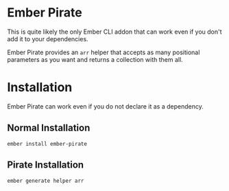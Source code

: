 # Ember Pirate

This is quite likely the only Ember CLI addon that can work even if you don't
add it to your dependencies.

Ember Pirate provides an `arr` helper that accepts as many positional
parameters as you want and returns a collection with them all.

# Installation

Ember Pirate can work even if you do not declare it as a dependency.

## Normal Installation

`ember install ember-pirate`

## Pirate Installation

`ember generate helper arr`
